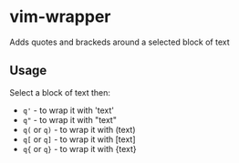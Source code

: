 # vim-wrapper
Adds quotes and brackeds around a selected block of text

## Usage

Select a block of text then:

- `q'` - to wrap it with 'text'
- `q"` - to wrap it with "text"
- `q(` or `q)` - to wrap it with (text)
- `q[` or `q]` - to wrap it with [text]
- `q{` or `q}` - to wrap it with {text}
